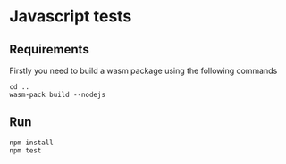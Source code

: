 # Javascript tests

## Requirements

Firstly you need to build a wasm package using the following commands

```
cd ..
wasm-pack build --nodejs
```

## Run

```
npm install
npm test
```
